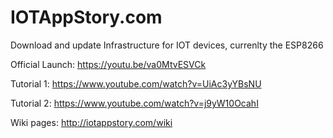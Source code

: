 # IOTAppStory.com
Download and update Infrastructure for IOT devices, currenlty the ESP8266

Official Launch: https://youtu.be/va0MtvESVCk

Tutorial 1: https://www.youtube.com/watch?v=UiAc3yYBsNU

Tutorial 2: https://www.youtube.com/watch?v=j9yW10OcahI

Wiki pages: http://iotappstory.com/wiki
